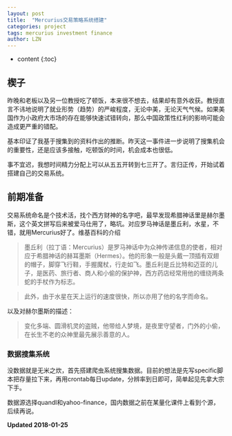 ```yaml
---
layout: post
title:  "Mercurius交易策略系统搭建"
categories: project
tags: mercurius investment finance
author: LZN
---
```


* content 
{:toc}

## 楔子

昨晚和老板以及另一位教授吃了顿饭，本来很不想去，结果却有意外收获。教授直言不讳地说明了就业形势（趋势）的严峻程度，无论中美，无论天气气候。如果美国作为小政府大市场的存在能够快速试错转向，那么中国政策性红利的影响可能会造成更严重的错配。

基本印证了我基于搜集到的资料作出的推断。昨天这一事件进一步说明了搜集机会的重要性，还是应该多接触，吃顿饭的时间，机会成本也很低。

事不宜迟，我想时间精力分配上可以从五五开转到七三开了。言归正传，开始试着搭建自己的交易系统。

## 前期准备

交易系统命名是个技术活，找个西方财神的名字吧，最早发现希腊神话里是赫尔墨斯，这个英文拼写后来被爱马仕用了，略坑。对应罗马神话是墨丘利，水星，不错，就用Mercurius好了。维基百科的介绍

> 墨丘利（拉丁语：Mercurius）是罗马神话中为众神传递信息的使者，相对应于希腊神话的赫耳墨斯（Hermes）。他的形象一般是头戴一顶插有双翅的帽子，脚穿飞行鞋，手握魔杖，行走如飞。墨丘利是丘比特和迈亚的儿子，是医药、旅行者、商人和小偷的保护神，西方药店经常用他的缠绕两条蛇的手杖作为标志。

> 此外，由于水星在天上运行的速度很快，所以亦用了他的名字而命名。

以及对赫尔墨斯的描述：

> 变化多端、圆滑机灵的盗贼，他带给人梦境，是夜里守望者，门外的小偷，在长生不老的众神里最先展示善意的人。

### 数据搜集系统

没数据就是无米之炊，首先搭建爬虫系统搜集数据。目前的想法是先写specific脚本把存量拉下来，再用crontab每日update，分辨率到日即可，简单起见先拿大宗下手。

数据源选择quandl和yahoo-finance，国内数据之前在某量化课件上看到个源，后续再说。

**Updated 2018-01-25**
